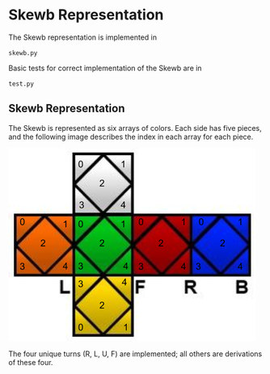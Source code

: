 # Skewb Representation

The Skewb representation is implemented in
```
skewb.py
```

Basic tests for correct implementation of the Skewb are in 
```
test.py
```

## Skewb Representation
The Skewb is represented as six arrays of colors. Each side has five pieces, and the following image describes the index in each array for each piece.

![skewb_layout](Skewb.png)

The four unique turns (R, L, U, F) are implemented; all others are derivations of these four. 

